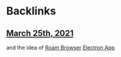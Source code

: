 
# Backlinks
## [March 25th, 2021](<March 25th, 2021.md>)
and the idea of [Roam Browser](<Roam Browser.md>) [Electron App](<Electron App.md>)

